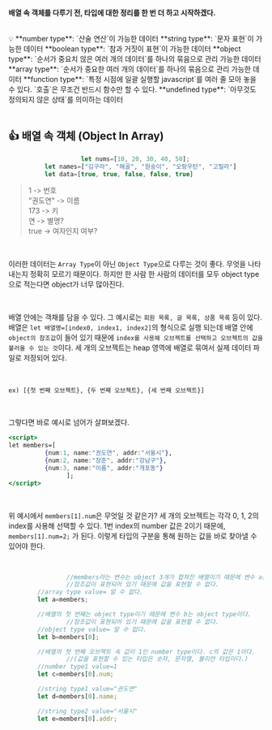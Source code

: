 **배열 속 객체를 다루기 전, 타입에 대한 정리를 한 번 더 하고 시작하겠다.**

<br>

<aside>
💡 **number type**: `산술 연산`이 가능한 데이터
**string type**: `문자 표현`이 가능한 데이터
**boolean type**: `참과 거짓이 표현`이 가능한 데이터
**object type**: `순서가 중요치 않은 여러 개의 데이터`를 하나의 묶음으로 관리 가능한 데이터
**array type**: `순서가 중요한 여러 개의 데이터`를 하나의 묶음으로 관리 가능한 데이터
**function type**: `특정 시점에 일괄 실행할 javascript`를 여러 줄 모아 놓을 수 있다. `호출`은 무조건 반드시 함수만 할 수 있다.
**undefined type**: `아무것도 정의되지 않은 상태`를 의미하는 데이터

</aside>

<br>

## 👍 배열 속 객체 (Object In Array)

 

```jsx
					let nums=[10, 20, 30, 40, 50];
          let names=["김구라", "해골", "원숭이", "오랑우탄", "고릴라"]
          let data=[true, true, false, false, true]
```

> 1 -> 번호<br>
>"권도연" -> 이름<br>
>173 -> 키<br>
>연 -> 별명?<br>
>true -> 여자인지 여부?

<br>

이러한 데이터는 `Array Type`이 아닌 `Object Type`으로 다루는 것이 좋다. 무엇을 나타내는지 정확히 모르기 때문이다. 하지만 한 사람 한 사람의 데이터를 모두 object type으로 적는다면 object가 너무 많아진다.

<br>

배열 안에는 객채를 담을 수 있다. 그 예시로는 `회원 목록, 글 목록, 상품 목록` 등이 있다. 배열은 `let 배열명=[index0, index1, index2]`의 형식으로 실행 되는데 배열 안에 `object의 참조값`이 들어 있기 때문에 `index를 사용해 오브젝트를 선택하고 오브젝트의 값을 불러올 수 있는 것`이다. 세 개의 오브젝트는 heap 영역에 배열로 묶여서 실제 데이터 파일로 저장되어 있다.

<br>

`ex) [{첫 번째 오브젝트}, {두 번째 오브젝트}, {세 번째 오브젝트}]`

<br>

그렇다면 바로 예시로 넘어가 살펴보겠다.

```jsx
<script>
let members=[
          {num:1, name:"권도연", addr:"서울시"},
          {num:2, name:"장준", addr:"강남구"},
          {num:3, name:"이름", addr:"개포동"}
		        ];
</script>
```

<br>


위 예시에서 `members[1].num`은 무엇일 것 같은가? 세 개의 오브젝트는 각각 0, 1, 2의 index를 사용해 선택할 수 있다. 1번 index의 number 값은 2이기 때문에, `members[1].num=2;` 가 된다. 이렇게 타입의 구분을 통해 원하는 값을 바로 찾아낼 수 있어야 한다.

<br>

```jsx
				//members라는 변수는 object 3개가 합쳐진 배열이기 때문에 변수 a는 array type이다.
				//참조값이 표현되어 있기 때문에 값을 표현할 수 없다.
        //array type value= 알 수 없다.
        let a=members;

        //배열의 첫 번째는 object type이기 때문에 변수 b는 object type이다.
				//참조값이 표현되어 있기 때문에 값을 표현할 수 없다.
        //object type value= 알 수 없다.
        let b=members[0];

        //배열의 첫 번째 오브젝트 속 값이 1인 number type이다. c의 값은 1이다.
				//(값을 표현할 수 있는 타입은 숫자, 문자열, 불리언 타입이다.)
        //number type1 value=1
        let c=members[0].num;

        //string type1 value="권도연"
        let d=members[0].name;

        //string type2 value="서울시"
        let e=members[0].addr;
```